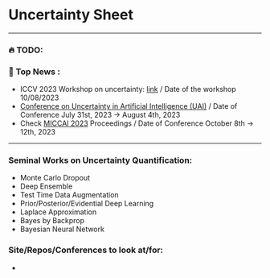 # Uncertainty Sheet

-------

### :fire: TODO:


### 📰 Top News :
- ICCV 2023 Workshop on uncertainty: [link](https://uncv2023.github.io/cfp/) / Date of the workshop 10/08/2023
- [Conference on Uncertainty in Artificial Intelligence (UAI)](https://www.auai.org/uai2023/) / Date of Conference July 31st, 2023 &rarr; August 4th, 2023
- Check [MICCAI 2023](https://conferences.miccai.org/2023/en/) Proceedings / Date of Conference October 8th &rarr; 12th, 2023

-------

### Seminal Works on Uncertainty Quantification:
  - Monte Carlo Dropout
  - Deep Ensemble
  - Test Time Data Augmentation
  - Prior/Posterior/Evidential Deep Learning
  - Laplace Approximation
  - Bayes by Backprop
  - Bayesian Neural Network

### Site/Repos/Conferences to look at/for:
  - 
